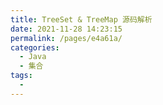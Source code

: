 ```yaml
---
title: TreeSet & TreeMap 源码解析
date: 2021-11-28 14:23:15
permalink: /pages/e4a61a/
categories:
  - Java
  - 集合
tags:
  - 
---
```

